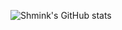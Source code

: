 ![Shmink's GitHub stats](https://github-readme-stats.vercel.app/api?username=shmink&count_private=true&show_icons=true&custom_title=shmink's%20github%20stats)
